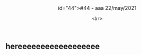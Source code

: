 <!DOCTYPE html>
<!--    <link rev="made" href="mailto:jamilbio20[[at]]gmail[[dot]]com">   -->

<!--    THIS IS A TEMPLATE DOCUMENT USED BY THE BLOG POSTING SYSTEM.      -->
<!--    A SCRIPT WILL COMPILE THIS INTO FINISHED PAGES FOR PUBLICATION.   -->
<!--    TEXT FROM [ARTICLE], [HEADER] AND [HEAD] SECTIONS WILL BE INJECT  -->
<!--    IN FURTHER TEMPLATES, USE LOWERCASE TAGS.                         -->

<!--    MAIN TEXT MUST BE WRITTEN WITHIN [ARTICLE] TAGS AND CAN BE MARKUP -->
<!--    OR MARDOWN. CHANGE THIS FILE EXTENSION FROM HTML TO MD IF NEEDED. -->

<!--    NOTE THE [HEADER] SECTION MUST CONTAIN ONE [H1] AND ONE [P] ONLY. -->
<!--    THERE SHOULD BE ONLY ONE [H1] IN THE WHOLE DOCUMENT.              -->

<!--    THE [HEAD] SECTION HOLDS VERY SPECIFIC META TAGS, SUCH AS [KEY-   -->
<!--    WORDS] AND CSS STYLE SHEET REFERENCES, WHICH MUST BE ADDRESSED    -->
<!--    AT THE END OF EACH POST (SEE END OF PAGE).                        -->

<!--    SEE ALSO H-ENTRY and H-FEED MICROFORMATS AT                       -->
<!--    <https://developer.mozilla.org/en-US/docs/Web/HTML/microformats>  -->

<!-- #  TO REMOVE A COMMENTARY WITHIN [ARTICLE], ADD # TO THE START OF IT -->

<!-- ******************************************************************** -->
<!--  CREATE NEW ENTRY WITH ``blog.sh -a''. SOME FIELDS WILL AUTO UPDATE. -->
<!-- ******************************************************************** -->

<article class="h-entry">

<header>
id="44">#44 - aaa</h1>
	<time class="dt-published" datetime="2021-05-22">22/may/2021</time>
	
	<br>
</header>


<!-- SUMMARY IN ALTERNATIVE LANGUAGE -->
<!-- <div lang="pt" class="p-summary"><p></p></div><br> -->


<!-- MAIN TEXT  -->
<!-- MARKDOWN -->
<p>

</p>


## hereeeeeeeeeeeeeeeeee

</article>


<!-- META TAGS -->
<!-- OBS: [TITLE] TAG WILL BE A CLONE FROM [H1]                           -->
<head>
<meta name="description" content="aaaa">
<meta name="keywords" content="aaaa">
<link rel="stylesheet" href="../css/style.css" type="text/css">

</head>


